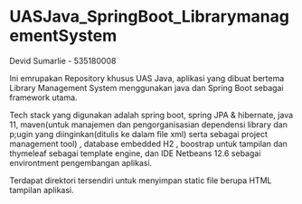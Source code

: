 # UASJava_SpringBoot_LibrarymanagementSystem
Devid Sumarlie - 535180008

Ini emrupakan Repository khusus UAS Java, aplikasi yang dibuat bertema Library Management System menggunakan java dan Spring Boot sebagai framework utama.

Tech stack yang digunakan adalah spring boot, spring JPA & hibernate, java 11, maven(untuk manajemen dan pengorganisasian dependensi library dan p;ugin yang diinginkan(ditulis ke dalam file xml) serta sebagai project management tool) , database embedded H2 , boostrap untuk tampilan dan thymeleaf sebagai template engine, dan IDE Netbeans 12.6 sebagai environtment pengembangan aplikasi.

Terdapat direktori tersendiri untuk menyimpan static file berupa HTML tampilan aplikasi.
